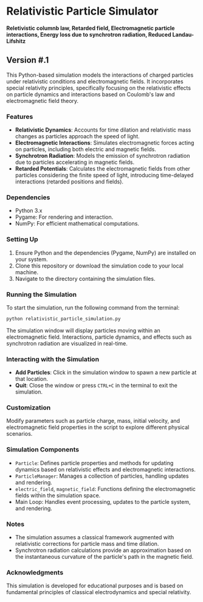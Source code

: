  
# Relativistic Particle Simulator

**Reletivistic columnb law, 
  Retarded field,
  Electromagnetic particle interactions,
  Energy loss due to synchrotron radiation,
  Reduced Landau-Lifshitz**
  
## Version #.1

This Python-based simulation models the interactions of charged particles under relativistic conditions and electromagnetic fields. It incorporates special relativity principles, specifically focusing on the relativistic effects on particle dynamics and interactions based on Coulomb's law and electromagnetic field theory.

### Features

- **Relativistic Dynamics**: Accounts for time dilation and relativistic mass changes as particles approach the speed of light.
- **Electromagnetic Interactions**: Simulates electromagnetic forces acting on particles, including both electric and magnetic fields.
- **Synchrotron Radiation**: Models the emission of synchrotron radiation due to particles accelerating in magnetic fields.
- **Retarded Potentials**: Calculates the electromagnetic fields from other particles considering the finite speed of light, introducing time-delayed interactions (retarded positions and fields).

### Dependencies

- Python 3.x
- Pygame: For rendering and interaction.
- NumPy: For efficient mathematical computations.

### Setting Up

1. Ensure Python and the dependencies (Pygame, NumPy) are installed on your system.
2. Clone this repository or download the simulation code to your local machine.
3. Navigate to the directory containing the simulation files.

### Running the Simulation

To start the simulation, run the following command from the terminal:

```bash
python relativistic_particle_simulation.py
```

The simulation window will display particles moving within an electromagnetic field. Interactions, particle dynamics, and effects such as synchrotron radiation are visualized in real-time.

### Interacting with the Simulation

- **Add Particles**: Click in the simulation window to spawn a new particle at that location.
- **Quit**: Close the window or press `CTRL+C` in the terminal to exit the simulation.

### Customization

Modify parameters such as particle charge, mass, initial velocity, and electromagnetic field properties in the script to explore different physical scenarios.

### Simulation Components

- `Particle`: Defines particle properties and methods for updating dynamics based on relativistic effects and electromagnetic interactions.
- `ParticleManager`: Manages a collection of particles, handling updates and rendering.
- `electric_field`, `magnetic_field`: Functions defining the electromagnetic fields within the simulation space.
- Main Loop: Handles event processing, updates to the particle system, and rendering.

### Notes

- The simulation assumes a classical framework augmented with relativistic corrections for particle mass and time dilation.
- Synchrotron radiation calculations provide an approximation based on the instantaneous curvature of the particle's path in the magnetic field.

### Acknowledgments

This simulation is developed for educational purposes and is based on fundamental principles of classical electrodynamics and special relativity.

 
